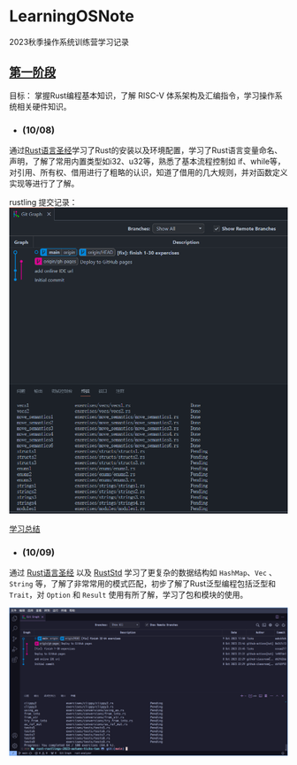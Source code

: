 # LearningOSNote
2023秋季操作系统训练营学习记录

## [第一阶段](https://github.com/LearningOS/rust-based-os-comp2023/blob/main/2023-autumn-scheduling-1.md) 

目标： 掌握Rust编程基本知识，了解 RISC-V 体系架构及汇编指令，学习操作系统相关硬件知识。

- ### **(10/08)**

通过[Rust语言圣经](https://course.rs/about-book.html)学习了Rust的安装以及环境配置，学习了Rust语言变量命名、声明，了解了常用内置类型如i32、u32等，熟悉了基本流程控制如 if、while等，对引用、所有权、借用进行了粗略的认识，知道了借用的几大规则，并对函数定义实现等进行了了解。

rustling 提交记录：
![第一阶段提交记录](imgs/image-1008.png)

[学习总结](docs/1-1008.md)

- ### **(10/09)**

通过 [Rust语言圣经](https://course.rs/about-book.html) 以及 [RustStd](https://doc.rust-lang.org/std/) 学习了更复杂的数据结构如 `HashMap`、`Vec` 、`String` 等，了解了非常常用的模式匹配，初步了解了Rust泛型编程包括泛型和`Trait`，对 `Option` 和 `Result` 使用有所了解，学习了包和模块的使用。



![Alt text](imgs/image-1009.png)

